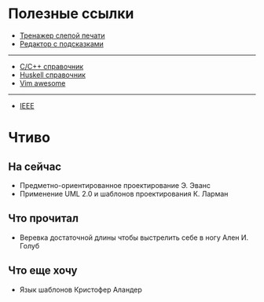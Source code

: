 # Полезные ссылки

- [Тренажер слепой печати](https://www.keybr.com/)
- [Редактор с подсказками](https://app.linguix.com/documents/my)

---

- [C/С++ справочник](https://ru.cppreference.com/w/)
- [Huskell справочник](http://hackage.haskell.org/)
- [Vim awesome](https://vimawesome.com/)

---

- [IEEE](http://www.ieee802.org/)


# Чтиво

## На сейчас

- Предметно-ориентированное проектирование Э. Эванс
- Применение UML 2.0 и шаблонов проектирования К. Ларман

## Что прочитал

- Веревка достаточной длины чтобы выстрелить себе в ногу Ален И. Голуб

## Что еще хочу

- Язык шаблонов Кристофер Аландер

